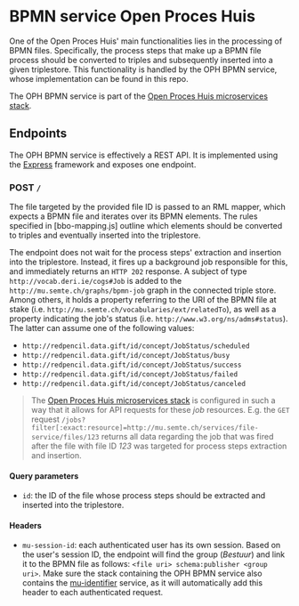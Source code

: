 # BPMN service Open Proces Huis

One of the Open Proces Huis' main functionalities lies in the processing of BPMN files. Specifically, the process steps that make up a BPMN file process should be converted to triples and subsequently inserted into a given triplestore. This functionality is handled by the OPH BPMN service, whose implementation can be found in this repo.

The OPH BPMN service is part of the [Open Proces Huis microservices stack](https://github.com/lblod/app-openproceshuis).

## Endpoints

The OPH BPMN service is effectively a REST API. It is implemented using the [Express](https://expressjs.com/) framework and exposes one endpoint.

### POST `/`

The file targeted by the provided file ID is passed to an RML mapper, which expects a BPMN file and iterates over its BPMN elements. The rules specified in [bbo-mapping.js] outline which elements should be converted to triples and eventually inserted into the triplestore.

The endpoint does not wait for the process steps' extraction and insertion into the triplestore. Instead, it fires up a background job responsible for this, and immediately returns an `HTTP 202` response. A subject of type `http://vocab.deri.ie/cogs#Job` is added to the `http://mu.semte.ch/graphs/bpmn-job` graph in the connected triple store. Among others, it holds a property referring to the URI of the BPMN file at stake (i.e. `http://mu.semte.ch/vocabularies/ext/relatedTo`), as well as a property indicating the job's status (i.e. `http://www.w3.org/ns/adms#status`). The latter can assume one of the following values:

- `http://redpencil.data.gift/id/concept/JobStatus/scheduled`
- `http://redpencil.data.gift/id/concept/JobStatus/busy`
- `http://redpencil.data.gift/id/concept/JobStatus/success`
- `http://redpencil.data.gift/id/concept/JobStatus/failed`
- `http://redpencil.data.gift/id/concept/JobStatus/canceled`

> The [Open Proces Huis microservices stack](https://github.com/lblod/app-openproceshuis) is configured in such a way that it allows for API requests for these _job_ resources. E.g. the `GET` request `/jobs?filter[:exact:resource]=http://mu.semte.ch/services/file-service/files/123` returns all data regarding the job that was fired after the file with file ID _123_ was targeted for process steps extraction and insertion.

#### Query parameters

- `id`: the ID of the file whose process steps should be extracted and inserted into the triplestore.

#### Headers

- `mu-session-id`: each authenticated user has its own session. Based on the user's session ID, the endpoint will find the group (_Bestuur_) and link it to the BPMN file as follows: `<file uri> schema:publisher <group uri>`. Make sure the stack containing the OPH BPMN service also contains the [mu-identifier](https://github.com/mu-semtech/mu-identifier) service, as it will automatically add this header to each authenticated request.
